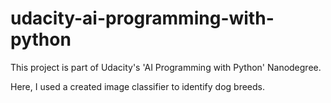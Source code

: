 # udacity-ai-programming-with-python

This project is part of Udacity's 'AI Programming with Python' Nanodegree.

Here, I used a created image classifier to identify dog breeds.
